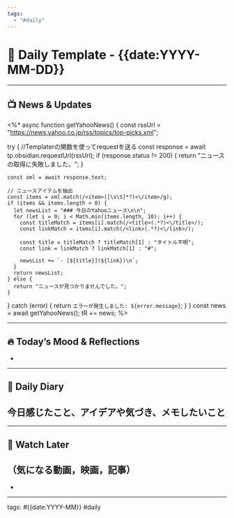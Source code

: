 ```yaml
---
tags:
  - "#daily"
---
```

# 🌟 Daily Template - {{date:YYYY-MM-DD}} 



---

## 📺 News & Updates

<%* 
async function getYahooNews() {
  const rssUrl = "https://news.yahoo.co.jp/rss/topics/top-picks.xml";

  try {
    //Templaterの関数を使ってrequestを送る
    const response = await tp.obsidian.requestUrl(rssUrl);
    if (response.status != 200) {
      return "ニュースの取得に失敗しました。";
    }

    const xml = await response.text;

    // ニュースアイテムを抽出
    const items = xml.match(/<item>([\s\S]*?)<\/item>/g);
    if (items && items.length > 0) {
      let newsList = "### 今日のYahooニュース\n\n";
      for (let i = 0; i < Math.min(items.length, 10); i++) {
        const titleMatch = items[i].match(/<title>(.*?)<\/title>/);
        const linkMatch = items[i].match(/<link>(.*?)<\/link>/);

        const title = titleMatch ? titleMatch[1] : "タイトル不明";
        const link = linkMatch ? linkMatch[1] : "#";

        newsList += `- [${title}](${link})\n`;
      }
      return newsList;
    } else {
      return "ニュースが見つかりませんでした。";
    }
  } catch (error) {
    return `エラーが発生しました: ${error.message}`;
  }
}
const news = await getYahooNews();
tR += news;
%>


---

## 🔥 Today’s Mood & Reflections
- 


---



## 📖 Daily Diary
**今日感じたこと、アイデアや気づき、メモしたいこと**  
- 

---



## 🎥 Watch Later
（気になる動画，映画，記事）
- 
- 

---

tags: #{{date:YYYY-MM}} #daily